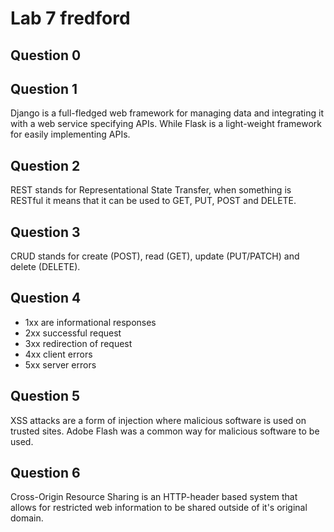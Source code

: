# Lab 7 fredford

## Question 0

## Question 1

Django is a full-fledged web framework for managing data and integrating it with a web service specifying APIs. While Flask is a light-weight framework for easily implementing APIs.

## Question 2

REST stands for Representational State Transfer, when something is RESTful it means that it can be used to GET, PUT, POST and DELETE.

## Question 3

CRUD stands for create (POST), read (GET), update (PUT/PATCH) and delete (DELETE).

## Question 4

- 1xx are informational responses
- 2xx successful request
- 3xx redirection of request
- 4xx client errors
- 5xx server errors

## Question 5

XSS attacks are a form of injection where malicious software is used on trusted sites. Adobe Flash was a common way for malicious software to be used.

## Question 6

Cross-Origin Resource Sharing is an HTTP-header based system that allows for restricted web information to be shared outside of it's original domain.
